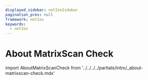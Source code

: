 ```yaml
---
displayed_sidebar: netIosSidebar
pagination_prev: null
framework: netIos
keywords:
  - netIos
---
```


# About MatrixScan Check

import AboutMatrixScanCheck from '../../../../partials/intro/_about-matrixscan-check.mdx'

<AboutMatrixScanCheck />